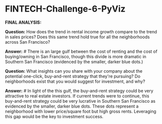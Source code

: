 # FINTECH-Challenge-6-PyViz

**FINAL ANALYSIS:**

**Question:**  How does the trend in rental income growth compare to the trend in sales prices? Does this same trend hold true for all the neighborhoods across San Francisco?

**Answer:** # There is an large gulf between the cost of renting and the cost of buying/owning in San Francisco, though this divide is more dramatic in Southern San Francisco (evidenced by the smaller, darker blue dots.)


**Question:** What insights can you share with your company about the potential one-click, buy-and-rent strategy that they're pursuing? Do neighborhoods exist that you would suggest for investment, and why?

**Answer:** # In light of the this gulf, the buy-and-rent strategy could be very attractive to real estate investors.  If current trends were to continue, this buy-and-rent strategy could be very lucrative in Southern San Francisco as evidenced by the smaller, darker blue dots.  These dots represent a neighborhood with lower price/square foot but high gross rents.  Leveraging this gap would be the key to investment success.
